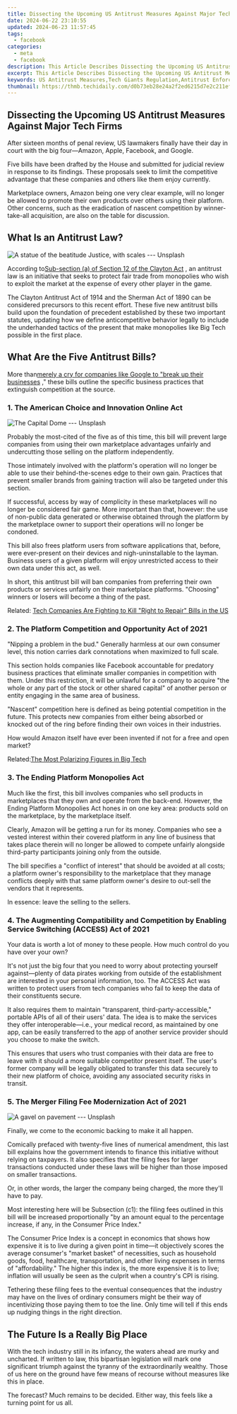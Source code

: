 ```yaml
---
title: Dissecting the Upcoming US Antitrust Measures Against Major Tech Firms
date: 2024-06-22 23:10:55
updated: 2024-06-23 11:57:45
tags:
  - facebook
categories:
  - meta
  - facebook
description: This Article Describes Dissecting the Upcoming US Antitrust Measures Against Major Tech Firms
excerpt: This Article Describes Dissecting the Upcoming US Antitrust Measures Against Major Tech Firms
keywords: US Antitrust Measures,Tech Giants Regulation,Antitrust Enforcement,Big Tech Scrutiny,Monopoly Crackdowns,Digital Market Laws,Platform Dominance Challenge
thumbnail: https://thmb.techidaily.com/d0b73eb28e24a2f2ed6215d7e2c211efc75eaeb77baea06879d148a0fe930510.jpg
---
```


## Dissecting the Upcoming US Antitrust Measures Against Major Tech Firms

 After sixteen months of penal review, US lawmakers finally have their day in court with the big four—Amazon, Apple, Facebook, and Google.

 Five bills have been drafted by the House and submitted for judicial review in response to its findings. These proposals seek to limit the competitive advantage that these companies and others like them enjoy currently.

 Marketplace owners, Amazon being one very clear example, will no longer be allowed to promote their own products over others using their platform. Other concerns, such as the eradication of nascent competition by winner-take-all acquisition, are also on the table for discussion.

## What Is an Antitrust Law?

![A statue of the beatitude Justice, with scales --- Unsplash](https://static1.makeuseofimages.com/wordpress/wp-content/uploads/2021/06/big-tech-new-laws.jpg)

 According to[Sub-section (a) of Section 12 of the Clayton Act](https://www.law.cornell.edu/uscode/text/15/12) , an antitrust law is an initiative that seeks to protect fair trade from monopolies who wish to exploit the market at the expense of every other player in the game.

 The Clayton Antitrust Act of 1914 and the Sherman Act of 1890 can be considered precursors to this recent effort. These five new antitrust bills build upon the foundation of precedent established by these two important statutes, updating how we define anticompetitive behavior legally to include the underhanded tactics of the present that make monopolies like Big Tech possible in the first place.

## What Are the Five Antitrust Bills?

 More than[merely a cry for companies like Google to "break up their businesses](https://www.makeuseof.com/us-justice-department-antitrust-google/) ," these bills outline the specific business practices that extinguish competition at the source.

### 1\. The American Choice and Innovation Online Act

![The Capital Dome --- Unsplash](https://static1.makeuseofimages.com/wordpress/wp-content/uploads/2021/06/new-antitrust-bills-big-tech.jpg)

 Probably the most-cited of the five as of this time, this bill will prevent large companies from using their own marketplace advantages unfairly and undercutting those selling on the platform independently.

 Those intimately involved with the platform's operation will no longer be able to use their behind-the-scenes edge to their own gain. Practices that prevent smaller brands from gaining traction will also be targeted under this section.

 If successful, access by way of complicity in these marketplaces will no longer be considered fair game. More important than that, however: the use of non-public data generated or otherwise obtained through the platform by the marketplace owner to support their operations will no longer be condoned.

 This bill also frees platform users from software applications that, before, were ever-present on their devices and nigh-uninstallable to the layman. Business users of a given platform will enjoy unrestricted access to their own data under this act, as well.

 In short, this antitrust bill will ban companies from preferring their own products or services unfairly on their marketplace platforms. "Choosing" winners or losers will become a thing of the past.

 Related: [Tech Companies Are Fighting to Kill "Right to Repair" Bills in the US](https://www.makeuseof.com/tech-companies-kill-right-to-repair/)

### 2\. The Platform Competition and Opportunity Act of 2021

 "Nipping a problem in the bud." Generally harmless at our own consumer level, this notion carries dark connotations when maximized to full scale.

 This section holds companies like Facebook accountable for predatory business practices that eliminate smaller companies in competition with them. Under this restriction, it will be unlawful for a company to acquire "the whole or any part of the stock or other shared capital" of another person or entity engaging in the same area of business.

 "Nascent" competition here is defined as being potential competition in the future. This protects new companies from either being absorbed or knocked out of the ring before finding their own voices in their industries.

 How would Amazon itself have ever been invented if not for a free and open market?

 Related:[The Most Polarizing Figures in Big Tech](https://www.makeuseof.com/most-polarizing-figures-in-tech/)

### 3\. The Ending Platform Monopolies Act

 Much like the first, this bill involves companies who sell products in marketplaces that they own and operate from the back-end. However, the Ending Platform Monopolies Act hones in on one key area: products sold on the marketplace, by the marketplace itself.

 Clearly, Amazon will be getting a run for its money. Companies who see a vested interest within their covered platform in any line of business that takes place therein will no longer be allowed to compete unfairly alongside third-party participants joining only from the outside.

 The bill specifies a "conflict of interest" that should be avoided at all costs; a platform owner's responsibility to the marketplace that they manage conflicts deeply with that same platform owner's desire to out-sell the vendors that it represents.

In essence: leave the selling to the sellers.

### 4\. The Augmenting Compatibility and Competition by Enabling Service Switching (ACCESS) Act of 2021

 Your data is worth a lot of money to these people. How much control do you have over your own?

 It's not just the big four that you need to worry about protecting yourself against—plenty of data pirates working from outside of the establishment are interested in your personal information, too. The ACCESS Act was written to protect users from tech companies who fail to keep the data of their constituents secure.

 It also requires them to maintain "transparent, third-party-accessible," portable APIs of all of their users' data. The idea is to make the services they offer interoperable—i.e., your medical record, as maintained by one app, can be easily transferred to the app of another service provider should you choose to make the switch.

 This ensures that users who trust companies with their data are free to leave with it should a more suitable competitor present itself. The user's former company will be legally obligated to transfer this data securely to their new platform of choice, avoiding any associated security risks in transit.

### 5\. The Merger Filing Fee Modernization Act of 2021

![A gavel on pavement --- Unsplash](https://static1.makeuseofimages.com/wordpress/wp-content/uploads/2021/06/antitrust-bills-big-tech.jpg)

Finally, we come to the economic backing to make it all happen.

 Comically prefaced with twenty-five lines of numerical amendment, this last bill explains how the government intends to finance this initiative without relying on taxpayers. It also specifies that the filing fees for larger transactions conducted under these laws will be higher than those imposed on smaller transactions.

 Or, in other words, the larger the company being charged, the more they'll have to pay.

 Most interesting here will be Subsection (c1): the filing fees outlined in this bill will be increased proportionally "by an amount equal to the percentage increase, if any, in the Consumer Price Index."

 The Consumer Price Index is a concept in economics that shows how expensive it is to live during a given point in time—it objectively scores the average consumer's "market basket" of necessities, such as household goods, food, healthcare, transportation, and other living expenses in terms of "affordability." The higher this index is, the more expensive it is to live; inflation will usually be seen as the culprit when a country's CPI is rising.

 Tethering these filing fees to the eventual consequences that the industry may have on the lives of ordinary consumers might be their way of incentivizing those paying them to toe the line. Only time will tell if this ends up nudging things in the right direction.

## The Future Is a Really Big Place

 With the tech industry still in its infancy, the waters ahead are murky and uncharted. If written to law, this bipartisan legislation will mark one significant triumph against the tyranny of the extraordinarily wealthy. Those of us here on the ground have few means of recourse without measures like this in place.

 The forecast? Much remains to be decided. Either way, this feels like a turning point for us all.


<ins class="adsbygoogle"
     style="display:block"
     data-ad-format="autorelaxed"
     data-ad-client="ca-pub-7571918770474297"
     data-ad-slot="1223367746"></ins>



<ins class="adsbygoogle"
     style="display:block"
     data-ad-client="ca-pub-7571918770474297"
     data-ad-slot="8358498916"
     data-ad-format="auto"
     data-full-width-responsive="true"></ins>
